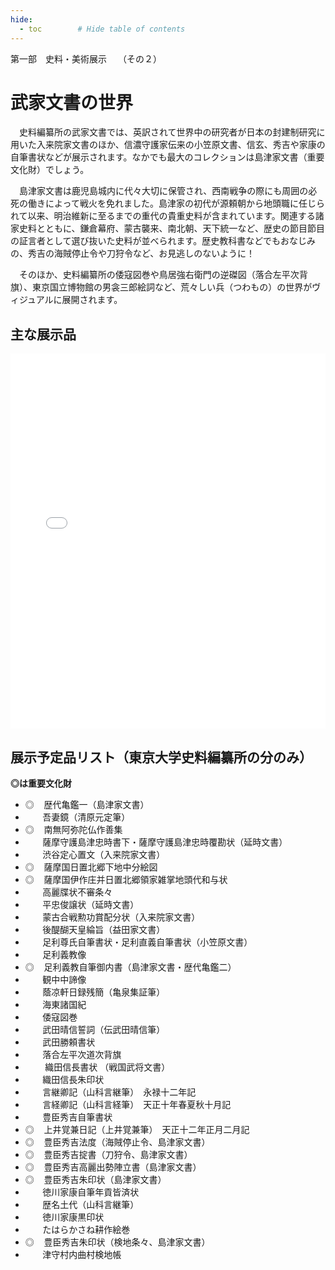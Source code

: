 ```yaml
---
hide:
  - toc        # Hide table of contents
---
```


第一部　史料・美術展示　 （その２）

# 武家文書の世界

　史料編纂所の武家文書では、英訳されて世界中の研究者が日本の封建制研究に用いた入来院家文書のほか、信濃守護家伝来の小笠原文書、信玄、秀吉や家康の自筆書状などが展示されます。なかでも最大のコレクションは島津家文書（重要文化財）でしょう。

　島津家文書は鹿児島城内に代々大切に保管され、西南戦争の際にも周囲の必死の働きによって戦火を免れました。島津家の初代が源頼朝から地頭職に任じられて以来、明治維新に至るまでの重代の貴重史料が含まれています。関連する諸家史料とともに、鎌倉幕府、蒙古襲来、南北朝、天下統一など、歴史の節目節目の証言者として選び抜いた史料が並べられます。歴史教科書などでもおなじみの、秀吉の海賊停止令や刀狩令など、お見逃しのないように！

　そのほか、史料編纂所の倭寇図巻や鳥居強右衛門の逆磔図（落合左平次背旗）、東京国立博物館の男衾三郎絵詞など、荒々しい兵（つわもの）の世界がヴィジュアルに展開されます。

## 主な展示品

<iframe height="600px" src="../cp/?u=../json/012.json" width="100%" frameBorder="0"></iframe>

## 展示予定品リスト（東京大学史料編纂所の分のみ）

<b>◎は重要文化財</b>

* ◎    歴代亀鑑一（島津家文書）   
*        吾妻鏡（清原元定筆）   
* ◎    南無阿弥陀仏作善集   
*        薩摩守護島津忠時書下・薩摩守護島津忠時覆勘状（延時文書）      
*        渋谷定心置文（入来院家文書）   
* ◎    薩摩国日置北郷下地中分絵図   
* ◎    薩摩国伊作庄并日置北郷領家雑掌地頭代和与状   
*        高麗牒状不審条々   
*        平忠俊譲状（延時文書）   
*        蒙古合戦勲功賞配分状（入来院家文書）   
*        後醍醐天皇綸旨（益田家文書）   
*        足利尊氏自筆書状・足利直義自筆書状（小笠原文書）
*        足利義教像   
* ◎    足利義教自筆御内書（島津家文書・歴代亀鑑二）   
*        観中中諦像   
*        蔭凉軒日録残簡（亀泉集証筆）   
*        海東諸国紀   
*        倭寇図巻   
*        武田晴信誓詞（伝武田晴信筆）   
*        武田勝頼書状   
*        落合左平次道次背旗   
*         織田信長書状 （戦国武将文書）  
*        織田信長朱印状   
*        言継卿記（山科言継筆）　永禄十二年記   
*        言経卿記（山科言経筆）　天正十年春夏秋十月記   
*        豊臣秀吉自筆書状   
* ◎    上井覚兼日記（上井覚兼筆）　天正十二年正月二月記   
* ◎    豊臣秀吉法度（海賊停止令、島津家文書）   
* ◎    豊臣秀吉掟書（刀狩令、島津家文書）   
* ◎    豊臣秀吉高麗出勢陣立書（島津家文書）   
* ◎    豊臣秀吉朱印状（島津家文書）   
*        徳川家康自筆年貢皆済状   
*        歴名土代（山科言継筆）   
*        徳川家康黒印状   
*        たはらかさね耕作絵巻   
* ◎    豊臣秀吉朱印状（検地条々、島津家文書）   
*        津守村内曲村検地帳 